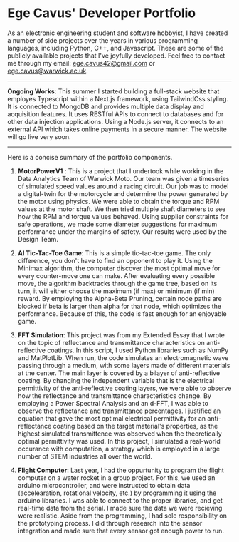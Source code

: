 # Ege Cavus' Developer Portfolio
As an electronic engineering student and software hobbyist, I have created a number of side projects over the years in various programming languages, including Python, C++, and Javascript. These are some of the publicly available projects that I've joyfully developed. Feel free to contact me through my email: ege.cavus42@gmail.com or ege.cavus@warwick.ac.uk.
___
**Ongoing Works**: This summer I started building a full-stack website that employes Typescript within a Next.js framework, using TailwindCss styling. It is connected to MongoDB and provides multiple data display and acquisition features. It uses RESTful APIs to connect to databases and for other data injection applications. Using a Node.js server, it connects to an external API which takes online payments in a secure manner. The website will go live very soon.
___
Here is a concise summary of the portfolio components.

1. **MotorPowerV1** : This is a project that I undertook while working in the Data Analytics Team of Warwick Moto. Our team was given a timeseries of simulated speed values around a racing circuit. Our job was to model a digital-twin for the motorcycle and determine the power generated by the motor using physics. We were able to obtain the torque and RPM values at the motor shaft. We then tried multiple shaft diameters to see how the RPM and torque values behaved. Using supplier constraints for safe operations, we made some diameter suggestions for maximum performance under the margins of safety. Our results were used by the Design Team.

2. **AI Tic-Tac-Toe Game**: This is a simple tic-tac-toe game. The only difference, you don't have to find an opponent to play it. Using the Minimax algorithm, the computer discover the most optimal move for every counter-move one can make. After evaluating every possible move, the algorithm backtracks through the game tree, based on its turn, it will either choose the maximum (if max) or minimum (if min) reward. By employing the Alpha-Beta Pruning, certain node paths are blocked if beta is larger than alpha for that node, which optimizes the performance. Because of this, the code is fast enough for an enjoyable game.

3. **FFT Simulation**: This project was from my Extended Essay that I wrote on the topic of reflectance and transmittance characteristics on anti-reflective coatings. In this script, I used Python libraries such as NumPy and MatPlotLib. When run, the code simulates an electromagnetic wave passing through a medium, with some layers made of different materials at the center. The main layer is covered by a bilayer of anti-reflective coating. By changing the independent variable that is the electrical permittivity of the anti-reflective coating layers, we were able to observe how the reflectance and transmittance characteristics change. By employing a Power Spectral Analysis and an d-FFT, I was able to observe the reflectance and transmittance percentages. I justified an equation that gave the most optimal electrical permittivity for an anti-reflectance coating based on the target material's properties, as the highest simulated transmittence was observed when the theoretically optimal permittivity was used. In this project, I simulated a real-world occurance with computation, a strategy which is employed in a large number of STEM industries all over the world.

4. **Flight Computer**: Last year, I had the oppurtunity to program the flight computer on a water rocket in a group project. For this, we used an arduino microcontroller, and were instructed to obtain data (accelearation, rotational velocity, etc.) by programming it using the arduino libraries. I was able to connect to the proper libraries, and get real-time data from the serial. I made sure the data we were recieving were realistic. Aside from the programming, I had sole responsibility on the prototyping process. I did through research into the sensor integration and made sure that every sensor got enough power to run.
